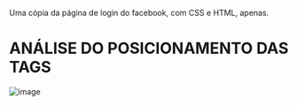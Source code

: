 Uma cópia da página de login do facebook, com CSS e HTML, apenas.

# ANÁLISE DO POSICIONAMENTO DAS TAGS 
![image](https://user-images.githubusercontent.com/73514316/208516928-495ae28c-ed8e-464b-8c09-2ee4b6d22f62.png)

